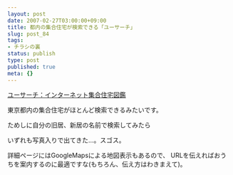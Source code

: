 ```yaml
---
layout: post
date: 2007-02-27T03:00:00+09:00
title: 都内の集合住宅が検索できる「ユーサーチ」
slug: post_84
tags:
- チラシの裏
status: publish
type: post
published: true
meta: {}
---
```

<a title="ユーサーチ：インターネット集合住宅図鑑" href="http://www.unitedrooms.net/">ユーサーチ：インターネット集合住宅図鑑</a>

東京都内の集合住宅がほとんど検索できるみたいです。

ためしに自分の旧居、新居の名前で検索してみたら

いずれも写真入りで出てきた…。スゴス。

詳細ページにはGoogleMapsによる地図表示もあるので、
URLを伝えればおうちを案内するのに最適ですな(もちろん、伝え方はわきまえて)。
